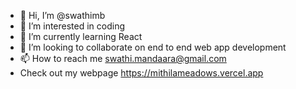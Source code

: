 - 👋 Hi, I’m @swathimb
- 👀 I’m interested in coding
- 🌱 I’m currently learning React
- 💞️ I’m looking to collaborate on end to end web app development
- 📫 How to reach me swathi.mandaara@gmail.com
- Check out my webpage https://mithilameadows.vercel.app

<!---
swathimb/swathimb is a ✨ special ✨ repository because its `README.md` (this file) appears on your GitHub profile.
You can click the Preview link to take a look at your changes.
--->
